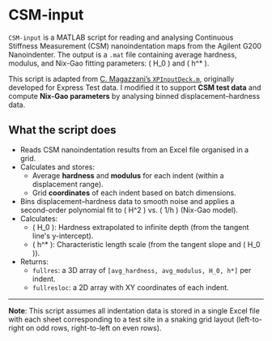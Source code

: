 # CSM-input

`CSM-input` is a MATLAB script for reading and analysing Continuous Stiffness Measurement (CSM) nanoindentation maps from the Agilent G200 Nanoindenter. The output is a `.mat` file containing average hardness, modulus, and Nix-Gao fitting parameters: \( H_0 \) and \( h^* \).

This script is adapted from [C. Magazzani’s `XPInputDeck.m`](https://github.com/cmmagazz/XPressImport/blob/master/XPInputDeck.m), originally developed for Express Test data. I modified it to support **CSM test data** and compute **Nix-Gao parameters** by analysing binned displacement–hardness data.

## What the script does

- Reads CSM nanoindentation results from an Excel file organised in a grid.
- Calculates and stores:
  - Average **hardness** and **modulus** for each indent (within a displacement range).
  - Grid **coordinates** of each indent based on batch dimensions.
- Bins displacement–hardness data to smooth noise and applies a second-order polynomial fit to \( H^2 \) vs. \( 1/h \) (Nix-Gao model).
- Calculates:
  - \( H_0 \): Hardness extrapolated to infinite depth (from the tangent line's y-intercept).
  - \( h^* \): Characteristic length scale (from the tangent slope and \( H_0 \)).
- Returns:
  - `fullres`: a 3D array of `[avg_hardness, avg_modulus, H_0, h*]` per indent.
  - `fullresloc`: a 2D array with XY coordinates of each indent.

---

**Note**: This script assumes all indentation data is stored in a single Excel file with each sheet corresponding to a test site in a snaking grid layout (left-to-right on odd rows, right-to-left on even rows).
